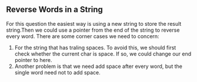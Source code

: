## Reverse Words in a String

For this question the easiest way is using a new string to store the result
string.Then we could use a pointer from the end of the string to reverse every
word.
There are some corner cases we need to concern:

1. For the string that has traling spaces. To avoid this, we should first check 
whether the current char is space. If so, we could change our end pointer to here.
2. Another problem is that we need add space after every word, but the single word 
need not to add space.
